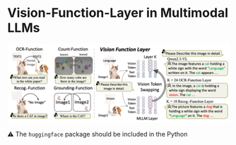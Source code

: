 # Vision-Function-Layer in Multimodal LLMs
![tea](./imgs/vfl.png)


:warning: The `huggingface` package should be included in the Python 